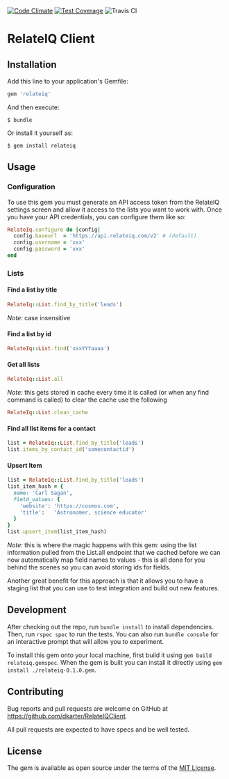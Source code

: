 [![Code Climate](https://codeclimate.com/github/dkarter/RelateIQClient/badges/gpa.svg)](https://codeclimate.com/github/dkarter/RelateIQClient) [![Test Coverage](https://codeclimate.com/github/dkarter/RelateIQClient/badges/coverage.svg)](https://codeclimate.com/github/dkarter/RelateIQClient/coverage) ![Travis CI](https://travis-ci.org/dkarter/RelateIQClient.svg?branch=master)

# RelateIQ Client

## Installation

Add this line to your application's Gemfile:

```ruby
gem 'relateiq'
```

And then execute:

    $ bundle

Or install it yourself as:

    $ gem install relateiq

## Usage

### Configuration

To use this gem you must generate an API access token from the RelateIQ settings
screen and allow it access to the lists you want to work with. Once you have
your API credentials, you can configure them like so:

```ruby
RelateIq.configure do |config|
  config.baseurl  = 'https://api.relateiq.com/v2' # (default)
  config.username = 'xxx'
  config.password = 'xxx'
end
```

### Lists

#### Find a list by title

```ruby
RelateIq::List.find_by_title('leads')
```

*Note:* case insensitive


#### Find a list by id

```ruby
RelateIq::List.find('xxxYYYaaaa')
```

#### Get all lists

```ruby
RelateIq::List.all
```

*Note:* this gets stored in cache every time it is called (or when any find
command is called) to clear the cache use the following

```ruby
RelateIq::List.clean_cache
```

#### Find all list items for a contact

```ruby
list = RelateIq::List.find_by_title('leads')
list.items_by_contact_id('somecontactid')
```

#### Upsert Item

```ruby
list = RelateIq::List.find_by_title('leads')
list_item_hash = {
  name: 'Carl Sagan',
  field_values: {
    'website': 'https://cosmos.com',
    'title':   'Astronomer, science educator'
  }
}
list.upsert_item(list_item_hash)
```

*Note:* this is where the magic happens with this gem: using the list information
pulled from the List.all endpoint that we cached before we can now automatically
map field names to values - this is all done for you behind the scenes so you
can avoid storing ids for fields.

Another great benefit for this approach is that it allows you to have a staging
list that you can use to test integration and build out new features.

## Development

After checking out the repo, run `bundle install` to install dependencies. Then,
run `rspec spec` to run the tests. You can also run `bundle console` for an interactive prompt that will allow you to experiment.

To install this gem onto your local machine, first build it using `gem build
relateiq.gemspec`. When the gem is built you can install it directly using `gem
install ./relateiq-0.1.0.gem`.

## Contributing

Bug reports and pull requests are welcome on GitHub at
https://github.com/dkarter/RelateIQClient.

All pull requests are expected to have specs and be well tested.


## License

The gem is available as open source under the terms of the [MIT License](http://opensource.org/licenses/MIT).

